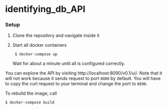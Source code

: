 # identifying_db_API

### Setup

1. Clone the repository and navigate inside it

2. Start all docker containers

        $ docker-compose up
    Wait for about a minute until all is configured correctly.

You can explore the API by visiting http://localhost:8090/v0.1/ui/. Note that it will not work because it sends request to port `8080` by default. You will have to copy the curl request to your terminal and change the port to `8090`.

To rebuild the image, call

    $ docker-compose build